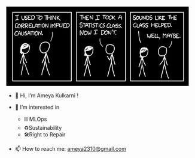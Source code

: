 ![Stats](image.png)
- 👋 Hi, I’m Ameya Kulkarni !

- 👀 I’m interested in 
  - ⛓️ MLOps
  - ♻️Sustainability  
  - 🛠️Right to Repair  

- 📫 How to reach me: ameya2310@gmail.com

<!---
ameyak2310/ameyak2310 is a ✨ special ✨ repository because its `README.md` (this file) appears on your GitHub profile.
You can click the Preview link to take a look at your changes.
--->
